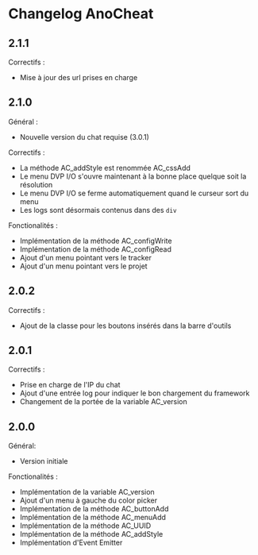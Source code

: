 # Changelog AnoCheat

## 2.1.1

Correctifs :

- Mise à jour des url prises en charge

## 2.1.0

Général :

- Nouvelle version du chat requise (3.0.1)

Correctifs :

- La méthode AC_addStyle est renommée AC_cssAdd
- Le menu DVP I/O s'ouvre maintenant à la bonne place quelque soit la résolution
- Le menu DVP I/O se ferme automatiquement quand le curseur sort du menu
- Les logs sont désormais contenus dans des `div`

Fonctionalités :

- Implémentation de la méthode  AC_configWrite
- Implémentation de la méthode AC_configRead
- Ajout d'un menu pointant vers le tracker
- Ajout d'un menu pointant vers le projet

## 2.0.2

Correctifs :

- Ajout de la classe pour les boutons insérés dans la barre d'outils

## 2.0.1

Correctifs :

- Prise en charge de l'IP du chat
- Ajout d'une entrée log pour indiquer le bon chargement du framework
- Changement de la portée de la variable AC_version

## 2.0.0

Général: 

- Version initiale

Fonctionalités :

- Implémentation de la variable AC_version
- Ajout d'un menu à gauche du color picker
- Implémentation de la méthode AC_buttonAdd
- Implémentation de la méthode AC_menuAdd
- Implémentation de la méthode AC_UUID
- Implémentation de la méthode AC_addStyle
- Implémentation d'Event Emitter